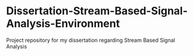 # Dissertation-Stream-Based-Signal-Analysis-Environment
Project repository for my dissertation regarding Stream Based Signal Analysis
